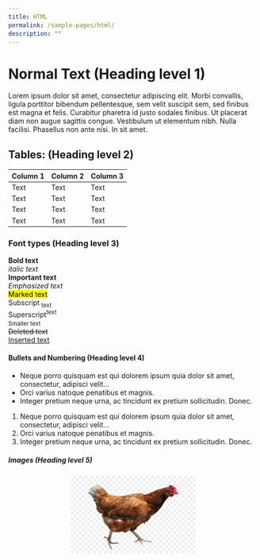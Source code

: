 ```yaml
---
title: HTML
permalink: /sample-pages/html/
description: ""
---
```

<h1> Normal Text (Heading level 1) </h1>

Lorem ipsum dolor sit amet, consectetur adipiscing elit. Morbi convallis, ligula porttitor bibendum pellentesque, sem velit suscipit sem, sed finibus est magna et felis. Curabitur pharetra id justo sodales finibus. Ut placerat diam non augue sagittis congue. Vestibulum ut elementum nibh. Nulla facilisi. Phasellus non ante nisi. In sit amet.

<h2>Tables: (Heading level 2) </h2>

| Column 1 | Column 2 | Column 3 |
| -------- | -------- | -------- |
| Text     | Text     | Text     |
| Text     | Text     | Text     |
| Text     | Text     | Text     |
| Text     | Text     | Text     |

<h3> Font types (Heading level 3) </h3>

<b>Bold text</b><br>
<i>italic text</i><br>
<strong>Important text</strong><br>
<em>Emphasized text</em><br>
<mark>Marked text </mark><br>
Subscript<sub> text</sub><br>
Superscript<sup>text</sup><br>
<small>Smaller text</small><br>
<del>Deleted text</del><br>
<ins>Inserted text</ins><br>

<h4>Bullets and Numbering (Heading level 4)</h4>

* Neque porro quisquam est qui dolorem ipsum quia dolor sit amet, consectetur, adipisci velit...
* Orci varius natoque penatibus et magnis.
* Integer pretium neque urna, ac tincidunt ex pretium sollicitudin. Donec.

1. Neque porro quisquam est qui dolorem ipsum quia dolor sit amet, consectetur, adipisci velit...
2. Orci varius natoque penatibus et magnis.
3. Integer pretium neque urna, ac tincidunt ex pretium sollicitudin. Donec.

##### Images (Heading level 5)

<center><img src="/images/chicken.jpg" style="width:50%"></center>